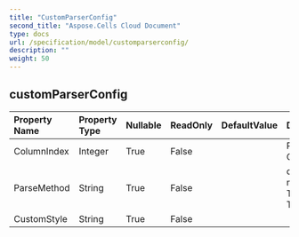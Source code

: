 ```yaml
---
title: "CustomParserConfig"
second_title: "Aspose.Cells Cloud Document"
type: docs
url: /specification/model/customparserconfig/
description: ""
weight: 50
---
```


## **customParserConfig**

 

| Property Name | Property Type | Nullable |  ReadOnly | DefaultValue | Description | 
| :- | :- | :- |:- |  :- | :- |
| ColumnIndex | Integer | True |  False |  | Point Column |  
| ParseMethod | String | True |  False |  | data parser method.             ToDateTime            ToString |  
| CustomStyle | String | True |  False |  |  |  


